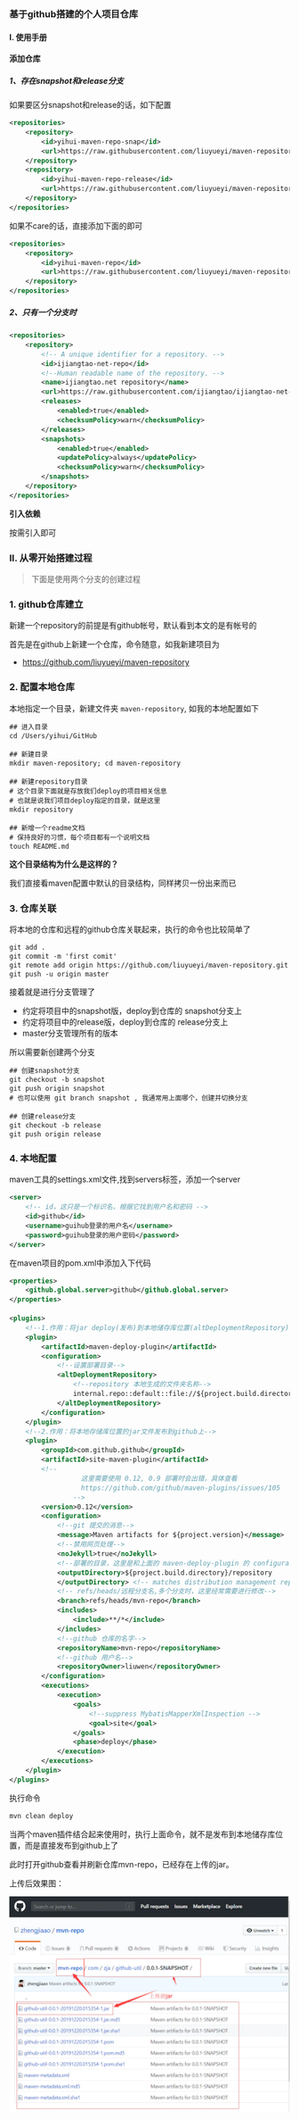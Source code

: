 ### 基于github搭建的个人项目仓库

#### I. 使用手册

**添加仓库**

##### 1、存在snapshot和release分支

如果要区分snapshot和release的话，如下配置

```xml
<repositories>
    <repository>
        <id>yihui-maven-repo-snap</id>
        <url>https://raw.githubusercontent.com/liuyueyi/maven-repository/snapshot/repository</url>
    </repository>
    <repository>
        <id>yihui-maven-repo-release</id>
        <url>https://raw.githubusercontent.com/liuyueyi/maven-repository/release/repository</url>
    </repository>
</repositories>
```

如果不care的话，直接添加下面的即可

```xml
<repositories>
    <repository>
        <id>yihui-maven-repo</id>
        <url>https://raw.githubusercontent.com/liuyueyi/maven-repository/master/repository</url>
    </repository>
</repositories>
```

##### 2、只有一个分支时

```xml
<repositories>
	<repository>
		<!-- A unique identifier for a repository. -->
		<id>ijiangtao-net-repo</id>
		<!--Human readable name of the repository. -->
		<name>ijiangtao.net repository</name>
		<url>https://raw.githubusercontent.com/ijiangtao/ijiangtao-net-repo/master/repository</url>
		<releases>
			<enabled>true</enabled>
			<checksumPolicy>warn</checksumPolicy>
		</releases>
		<snapshots>
			<enabled>true</enabled>
			<updatePolicy>always</updatePolicy>
			<checksumPolicy>warn</checksumPolicy>
		</snapshots>
	</repository>
</repositories>
```



**引入依赖**

按需引入即可



### II. 从零开始搭建过程

> 下面是使用两个分支的创建过程

### 1. github仓库建立

新建一个repository的前提是有github帐号，默认看到本文的是有帐号的

首先是在github上新建一个仓库，命令随意，如我新建项目为

- https://github.com/liuyueyi/maven-repository

### 2. 配置本地仓库

本地指定一个目录，新建文件夹 `maven-repository`, 如我的本地配置如下

```
## 进入目录
cd /Users/yihui/GitHub

## 新建目录
mkdir maven-repository; cd maven-repository

## 新建repository目录
# 这个目录下面就是存放我们deploy的项目相关信息
# 也就是说我们项目deploy指定的目录，就是这里
mkdir repository

## 新增一个readme文档
# 保持良好的习惯，每个项目都有一个说明文档
touch README.md
```

**这个目录结构为什么是这样的？**

我们直接看maven配置中默认的目录结构，同样拷贝一份出来而已

### 3. 仓库关联

将本地的仓库和远程的github仓库关联起来，执行的命令也比较简单了

```
git add .
git commit -m 'first comit'
git remote add origin https://github.com/liuyueyi/maven-repository.git
git push -u origin master
```

接着就是进行分支管理了

- 约定将项目中的snapshot版，deploy到仓库的 snapshot分支上
- 约定将项目中的release版，deploy到仓库的 release分支上
- master分支管理所有的版本

所以需要新创建两个分支

```
## 创建snapshot分支
git checkout -b snapshot 
git push origin snapshot
# 也可以使用 git branch snapshot , 我通常用上面哪个，创建并切换分支

## 创建release分支
git checkout -b release
git push origin release
```

### 4. 本地配置

maven工具的settings.xml文件,找到servers标签，添加一个server

```xml
<server>
    <!-- id，这只是一个标识名，根据它找到用户名和密码 -->
    <id>github</id>
    <username>guihub登录的用户名</username>
    <password>guihub登录的用户密码</password>
</server>
```

在maven项目的pom.xml中添加入下代码

```xml
<properties>
    <github.global.server>github</github.global.server>
</properties>

<plugins>
    <!--1.作用：将jar deploy(发布)到本地储存库位置(altDeploymentRepository)-->
    <plugin>
        <artifactId>maven-deploy-plugin</artifactId>
        <configuration>
            <!--设置部署目录-->
            <altDeploymentRepository>
                <!--repository 本地生成的文件夹名称-->
                internal.repo::default::file://${project.build.directory}/repository
            </altDeploymentRepository>
        </configuration>
    </plugin>
    <!--2.作用：将本地存储库位置的jar文件发布到github上-->
    <plugin>
        <groupId>com.github.github</groupId>
        <artifactId>site-maven-plugin</artifactId>
        <!--
                  这里需要使用 0.12, 0.9 部署时会出错，具体查看
                  https://github.com/github/maven-plugins/issues/105
                -->
        <version>0.12</version>
        <configuration>
            <!--git 提交的消息-->
            <message>Maven artifacts for ${project.version}</message>
            <!--禁用网页处理-->
            <noJekyll>true</noJekyll>
            <!--部署的目录，这里是和上面的 maven-deploy-plugin 的 configuration.altDeploymentRepository 对应-->
            <outputDirectory>${project.build.directory}/repository
            </outputDirectory> <!-- matches distribution management repository url above -->
            <!-- refs/heads/远程分支名,多个分支时，这里经常需要进行修改-->
            <branch>refs/heads/mvn-repo</branch>
            <includes>
                <include>**/*</include>
            </includes>
            <!--github 仓库的名字-->
            <repositoryName>mvn-repo</repositoryName>
            <!--github 用户名-->
            <repositoryOwner>liuwen</repositoryOwner>
        </configuration>
        <executions>
            <execution>
                <goals>
                    <!--suppress MybatisMapperXmlInspection -->
                    <goal>site</goal>
                </goals>
                <phase>deploy</phase>
            </execution>
        </executions>
    </plugin>
</plugins>
```



执行命令

```bash
mvn clean deploy
```

当两个maven插件结合起来使用时，执行上面命令，就不是发布到本地储存库位置，而是直接发布到github上了



此时打开github查看并刷新仓库mvn-repo，已经存在上传的jar。

上传后效果图：

![img](https://raw.githubusercontent.com/wefashe/git-images/master/images/20200710134216)
